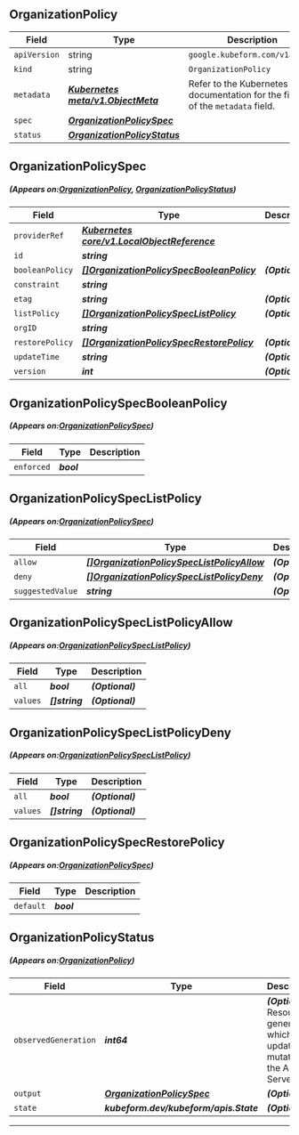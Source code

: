 ## OrganizationPolicy
| Field | Type | Description |
| ------ | ----- | ----------- |
| `apiVersion` | string | `google.kubeform.com/v1alpha1` |
|    `kind` | string | `OrganizationPolicy` |
| `metadata` | ***[Kubernetes meta/v1.ObjectMeta](https://kubernetes.io/docs/reference/generated/kubernetes-api/v1.13/#objectmeta-v1-meta)***|Refer to the Kubernetes API documentation for the fields of the `metadata` field.|
| `spec` | ***[OrganizationPolicySpec](#OrganizationPolicySpec)***||
| `status` | ***[OrganizationPolicyStatus](#OrganizationPolicyStatus)***||
## OrganizationPolicySpec
##### (Appears on:[OrganizationPolicy](#OrganizationPolicy), [OrganizationPolicyStatus](#OrganizationPolicyStatus))
| Field | Type | Description |
| ------ | ----- | ----------- |
| `providerRef` | ***[Kubernetes core/v1.LocalObjectReference](https://kubernetes.io/docs/reference/generated/kubernetes-api/v1.13/#localobjectreference-v1-core)***||
| `id` | ***string***||
| `booleanPolicy` | ***[[]OrganizationPolicySpecBooleanPolicy](#OrganizationPolicySpecBooleanPolicy)***| ***(Optional)*** |
| `constraint` | ***string***||
| `etag` | ***string***| ***(Optional)*** |
| `listPolicy` | ***[[]OrganizationPolicySpecListPolicy](#OrganizationPolicySpecListPolicy)***| ***(Optional)*** |
| `orgID` | ***string***||
| `restorePolicy` | ***[[]OrganizationPolicySpecRestorePolicy](#OrganizationPolicySpecRestorePolicy)***| ***(Optional)*** |
| `updateTime` | ***string***| ***(Optional)*** |
| `version` | ***int***| ***(Optional)*** |
## OrganizationPolicySpecBooleanPolicy
##### (Appears on:[OrganizationPolicySpec](#OrganizationPolicySpec))
| Field | Type | Description |
| ------ | ----- | ----------- |
| `enforced` | ***bool***||
## OrganizationPolicySpecListPolicy
##### (Appears on:[OrganizationPolicySpec](#OrganizationPolicySpec))
| Field | Type | Description |
| ------ | ----- | ----------- |
| `allow` | ***[[]OrganizationPolicySpecListPolicyAllow](#OrganizationPolicySpecListPolicyAllow)***| ***(Optional)*** |
| `deny` | ***[[]OrganizationPolicySpecListPolicyDeny](#OrganizationPolicySpecListPolicyDeny)***| ***(Optional)*** |
| `suggestedValue` | ***string***| ***(Optional)*** |
## OrganizationPolicySpecListPolicyAllow
##### (Appears on:[OrganizationPolicySpecListPolicy](#OrganizationPolicySpecListPolicy))
| Field | Type | Description |
| ------ | ----- | ----------- |
| `all` | ***bool***| ***(Optional)*** |
| `values` | ***[]string***| ***(Optional)*** |
## OrganizationPolicySpecListPolicyDeny
##### (Appears on:[OrganizationPolicySpecListPolicy](#OrganizationPolicySpecListPolicy))
| Field | Type | Description |
| ------ | ----- | ----------- |
| `all` | ***bool***| ***(Optional)*** |
| `values` | ***[]string***| ***(Optional)*** |
## OrganizationPolicySpecRestorePolicy
##### (Appears on:[OrganizationPolicySpec](#OrganizationPolicySpec))
| Field | Type | Description |
| ------ | ----- | ----------- |
| `default` | ***bool***||
## OrganizationPolicyStatus
##### (Appears on:[OrganizationPolicy](#OrganizationPolicy))
| Field | Type | Description |
| ------ | ----- | ----------- |
| `observedGeneration` | ***int64***| ***(Optional)*** Resource generation, which is updated on mutation by the API Server.|
| `output` | ***[OrganizationPolicySpec](#OrganizationPolicySpec)***| ***(Optional)*** |
| `state` | ***kubeform.dev/kubeform/apis.State***| ***(Optional)*** |
---
